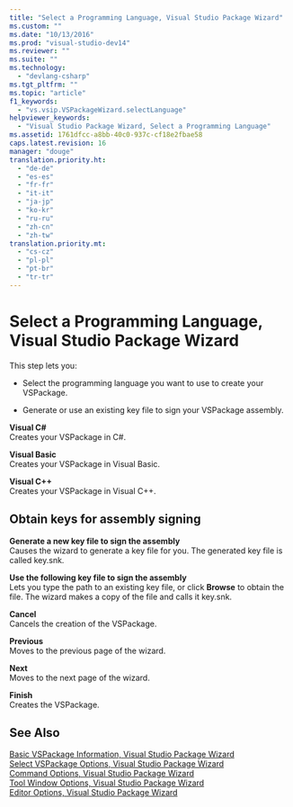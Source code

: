 ```yaml
---
title: "Select a Programming Language, Visual Studio Package Wizard"
ms.custom: ""
ms.date: "10/13/2016"
ms.prod: "visual-studio-dev14"
ms.reviewer: ""
ms.suite: ""
ms.technology: 
  - "devlang-csharp"
ms.tgt_pltfrm: ""
ms.topic: "article"
f1_keywords: 
  - "vs.vsip.VSPackageWizard.selectLanguage"
helpviewer_keywords: 
  - "Visual Studio Package Wizard, Select a Programming Language"
ms.assetid: 1761dfcc-a8bb-40c0-937c-cf18e2fbae58
caps.latest.revision: 16
manager: "douge"
translation.priority.ht: 
  - "de-de"
  - "es-es"
  - "fr-fr"
  - "it-it"
  - "ja-jp"
  - "ko-kr"
  - "ru-ru"
  - "zh-cn"
  - "zh-tw"
translation.priority.mt: 
  - "cs-cz"
  - "pl-pl"
  - "pt-br"
  - "tr-tr"
---
```

# Select a Programming Language, Visual Studio Package Wizard
This step lets you:  
  
-   Select the programming language you want to use to create your VSPackage.  
  
-   Generate or use an existing key file to sign your VSPackage assembly.  
  
 **Visual C#**  
 Creates your VSPackage in C#.  
  
 **Visual Basic**  
 Creates your VSPackage in Visual Basic.  
  
 **Visual C++**  
 Creates your VSPackage in Visual C++.  
  
## Obtain keys for assembly signing  
 **Generate a new key file to sign the assembly**  
 Causes the wizard to generate a key file for you. The generated key file is called key.snk.  
  
 **Use the following key file to sign the assembly**  
 Lets you type the path to an existing key file, or click **Browse** to obtain the file. The wizard makes a copy of the file and calls it key.snk.  
  
 **Cancel**  
 Cancels the creation of the VSPackage.  
  
 **Previous**  
 Moves to the previous page of the wizard.  
  
 **Next**  
 Moves to the next page of the wizard.  
  
 **Finish**  
 Creates the VSPackage.  
  
## See Also  
 [Basic VSPackage Information, Visual Studio Package Wizard](../misc/basic-vspackage-information--visual-studio-package-wizard.md)   
 [Select VSPackage Options, Visual Studio Package Wizard](../misc/select-vspackage-options--visual-studio-package-wizard.md)   
 [Command Options, Visual Studio Package Wizard](../misc/command-options--visual-studio-package-wizard.md)   
 [Tool Window Options, Visual Studio Package Wizard](../misc/tool-window-options--visual-studio-package-wizard.md)   
 [Editor Options, Visual Studio Package Wizard](../misc/editor-options--visual-studio-package-wizard.md)